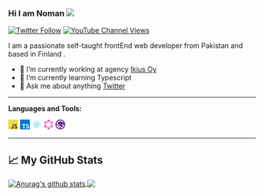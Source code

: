 ### Hi I am Noman <img src="https://raw.githubusercontent.com/MartinHeinz/MartinHeinz/master/wave.gif" width="30px">
[![Twitter Follow](https://img.shields.io/twitter/follow/thenomanahmed?style=social)](https://twitter.com/intent/follow?screen_name=TheNomanAhmed) [![YouTube Channel Views](https://img.shields.io/youtube/channel/views/UCVRcObUOJxpNYiPlgzkUUkA?label=Total%20views%20on%20my%20channel&style=social)](https://www.youtube.com/channel/UCVRcObUOJxpNYiPlgzkUUkA?sub_confirmation=1)

I am a passionate self-taught frontEnd web developer from Pakistan and based in Finland .

- 🔭 I’m currently working at agency [Ikius Oy](https://Ikius.com)
- 🌱 I’m currently learning Typescript
- 💬 Ask me about anything [Twitter](https://twitter.com/TheNomanAhmed)

---

**Languages and Tools:**  

<code><img height="20" src="https://raw.githubusercontent.com/github/explore/80688e429a7d4ef2fca1e82350fe8e3517d3494d/topics/javascript/javascript.png"></code>
<code><img height="20" src="https://raw.githubusercontent.com/github/explore/80688e429a7d4ef2fca1e82350fe8e3517d3494d/topics/typescript/typescript.png"></code>
<code><img height="20" src="https://raw.githubusercontent.com/github/explore/80688e429a7d4ef2fca1e82350fe8e3517d3494d/topics/react/react.png"></code>
<code><img height="20" src="https://raw.githubusercontent.com/github/explore/5c058a388828bb5fde0bcafd4bc867b5bb3f26f3/topics/graphql/graphql.png"></code>
<code><img height="20" src="https://github.com/devicons/devicon/blob/master/icons/gatsby/gatsby-original.svg"></code>

---

## &#x1f4c8; My GitHub Stats

<a href="https://github.com/thenomanahmed">
  <img align="center" src="https://github-readme-stats.vercel.app/api?username=thenomanahmed&show_icons=true&include_all_commits=true&theme=material-palenight" alt="Anurag's github stats" />
</a>

<a href="https://github.com/thenomanahmed">
  <img align="center" src="https://github-readme-stats.vercel.app/api/top-langs/?username=thenomanahmed&layout=compact&theme=material-palenight" />
</a>
